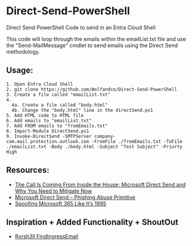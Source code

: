 # Direct-Send-PowerShell
Direct Send PowerShell Code to send in an Entra Cloud Shell

This code will loop through the emails within the emailList.txt file and use the "Send-MailMessage" cmdlet to send emails using the Direct Send methodology.

## Usage:

```
1. Open Entra Cloud Shell
2. git clone https://github.com/Wolfandco/Direct-Send-PowerShell
3. Create a file called "emailList.txt"
4.
  4a. Create a file called "body.html"
  4b. Change the "body.html" line in the directSend.ps1
5. Add HTML code to HTML file
6. Add emails to "emailList.txt"
7. Add FROM emails to "fromEmails.txt"
8. Import-Module DirectSend.ps1
9. Invoke-DirectSend -SMTPServer company-com.mail.protection.outlook.com -FromFile ./fromEmails.txt -ToFile ./emailList.txt -Body ./body.html -Subject "Test Subject" -Priorty High
```

## Resources:

- [The Call Is Coming From Inside the House: Microsoft Direct Send and Why You Need to Mitigate Now](https://www.wolfandco.com/resources/blog/call-coming-inside-house-microsoft-direct-send-why-you-need-mitigate/)
- [Microsoft Direct Send – Phishing Abuse Primitive](https://www.jumpsec.com/guides/microsoft-direct-send-phishing-abuse-primitive/)
- [Spoofing Microsoft 365 Like It’s 1995](https://www.blackhillsinfosec.com/spoofing-microsoft-365-like-its-1995/)

## Inspiration + Added Functionality + ShoutOut

- [Rvrsh3ll FindIngressEmail](https://github.com/rvrsh3ll/FindIngressEmail)
